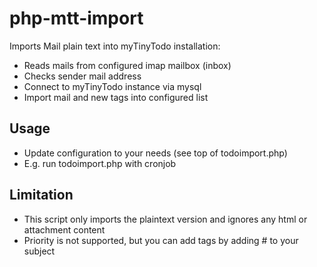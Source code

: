 php-mtt-import
==============

Imports Mail plain text into myTinyTodo installation:

- Reads mails from configured imap mailbox (inbox)
- Checks sender mail address
- Connect to myTinyTodo instance via mysql
- Import mail and new tags into configured list


## Usage
- Update configuration to your needs (see top of todoimport.php)
- E.g. run todoimport.php with cronjob


## Limitation
- This script only imports the plaintext version and ignores any html or attachment content
- Priority is not supported, but you can add tags by adding #<tag> to your subject
